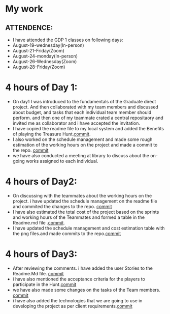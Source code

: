 # My work

## ATTENDENCE: 
- I have attended the GDP 1 classes on following days:
- August-19-wednesday(In-person)
- August-21-Friday(Zoom)
- August-24-monday(In-person)
- August-26-Wednesday(Zoom)
- August-28-Friday(Zoom)
# 4 hours of Day 1: 
- On day1 I was introduced to the fundamentals of the  Graduate direct project. And then collaborated with my team members and discussed about budget, and tasks that each  individual team member should perform. and then one of my teammate crated a central repositaory and invited me as collaborator and i have accepted the invitation.
- I have copied the readme file to my local system and added the Benefits of playing the Treasure Hunt.[commit](https://github.com/Dixith1196/THE-HUNT/commit/5b30ce4441eb9c4be65f8cb797d6e8349b77e384).
- I also worked on the schedule management and made some rough estimation of the working hours on the project and made a commit to the repo. [commit](https://github.com/Dixith1196/THE-HUNT/commit/28ac07f437ca5fb8fee8af269273156220d40dc7)
- we have also conducted a meeting at library to discuss about the on-going works assigned to each individual. 

# 4 hours of Day2:
- On discussing with the teammates about the working hours on the project. i have updated the schedule management on the readme file and commited the changes to the repo. [commit](https://github.com/Dixith1196/THE-HUNT/commit/a6c4e9b1b9fe7e11bdbb6d0bf49603e806a6a8be)
- I have also estimated the total cost of the project based on the sprints and working hours of the Teammates and formed a table in  the Readme.md file .[commit](https://github.com/Dixith1196/THE-HUNT/commit/19110d6247b06614ca31d99079878c30bf011293).
- I have updated the schedule management and cost estimation table with the png files.and made commits to the repo.[commit](https://github.com/Dixith1196/THE-HUNT/commit/ffe0f6474ab7cd5e6206e0c51ab433acbad110b7)


# 4 hours of Day3:
 - After reviewing the comments. i have added the user Stories to the Readme.Md file. [commit](https://github.com/Dixith1196/THE-HUNT/commit/96881ee32d5b0aeeff1021b8cb271c05d4a33da5)
 - i have also mentioned the acceptance criteria for the players to participate in the Hunt.[commit](https://github.com/Dixith1196/THE-HUNT/commit/9da2c9e49d23f66301cba7f2f4d95f5282cea810)
 - we have also made some changes on the tasks of the Team members. [commit](https://github.com/Dixith1196/THE-HUNT/commit/94f084abcca8e44573e5198bfc2a7ba57e4bcc5c)
 - i have also added the technologies that we are going to use in developing the project as per client requirements.[commit](https://github.com/Dixith1196/THE-HUNT/commit/7cd879a0fea09d088b43e754fd037ea99bf45beb)
 
 



